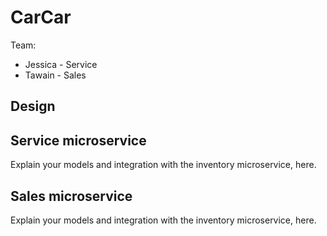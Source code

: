 # CarCar

Team:

* Jessica - Service
* Tawain - Sales

## Design

## Service microservice

Explain your models and integration with the inventory
microservice, here.

## Sales microservice

Explain your models and integration with the inventory
microservice, here.
